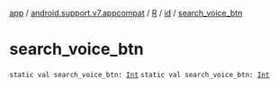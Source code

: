 [app](../../../index.md) / [android.support.v7.appcompat](../../index.md) / [R](../index.md) / [id](index.md) / [search_voice_btn](./search_voice_btn.md)

# search_voice_btn

`static val search_voice_btn: `[`Int`](https://kotlinlang.org/api/latest/jvm/stdlib/kotlin/-int/index.html)
`static val search_voice_btn: `[`Int`](https://kotlinlang.org/api/latest/jvm/stdlib/kotlin/-int/index.html)